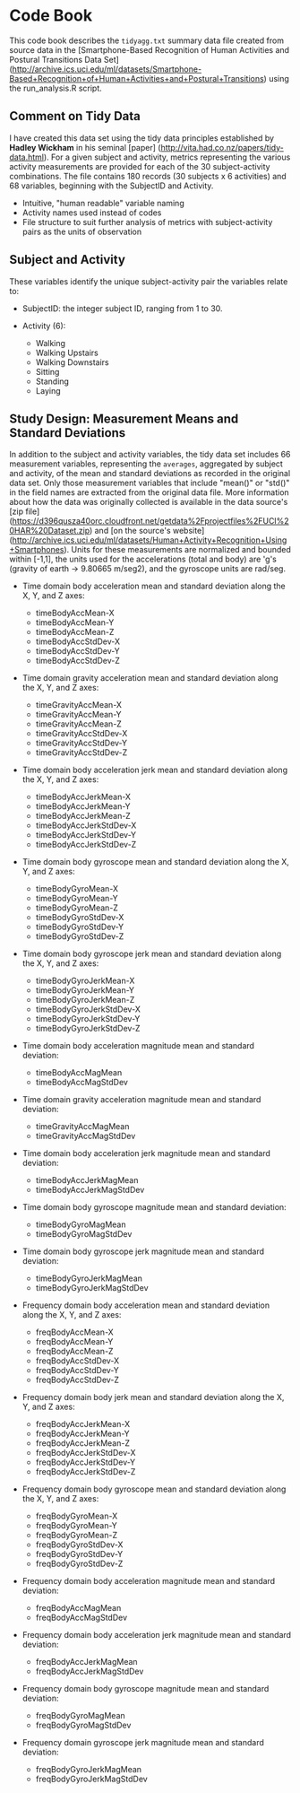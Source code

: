 # Code Book

This code book describes the `tidyagg.txt` summary data file created from source data in the [Smartphone-Based Recognition of Human Activities and Postural Transitions Data Set] (http://archive.ics.uci.edu/ml/datasets/Smartphone-Based+Recognition+of+Human+Activities+and+Postural+Transitions) using the run_analysis.R script.

## Comment on Tidy Data
I have created this data set using the tidy data principles established by **Hadley Wickham** in his seminal [paper] (http://vita.had.co.nz/papers/tidy-data.html).  For a given subject and activity, metrics representing the various activity measurements are provided for each of the 30 subject-activity combinations.  The file contains 180 records (30 subjects x 6 activities) and 68 variables, beginning with the SubjectID and Activity.
* Intuitive, "human readable" variable naming
* Activity names used instead of codes
* File structure to suit further analysis of metrics with subject-activity pairs as the units of observation

## Subject and Activity

These variables identify the unique subject-activity pair the variables relate to:

* SubjectID: the integer subject ID, ranging from 1 to 30.

* Activity (6):
  * Walking
  * Walking Upstairs
  * Walking Downstairs
  * Sitting
  * Standing
  * Laying

## Study Design: Measurement Means and Standard Deviations
In addition to the subject and activity variables, the tidy data set includes 66 measurement variables, representing the `averages`, aggregated by subject and activity, of the mean and standard deviations as recorded in the original data set.  Only those measurement variables that include "mean()" or "std()" in the field names are extracted from the original data file.  More information about how the data was originally collected is available in the data source's [zip file] (https://d396qusza40orc.cloudfront.net/getdata%2Fprojectfiles%2FUCI%20HAR%20Dataset.zip) and [on the source's website] (http://archive.ics.uci.edu/ml/datasets/Human+Activity+Recognition+Using+Smartphones).  Units for these measurements are normalized and bounded within [-1,1], the units used for the accelerations (total and body) are 'g's (gravity of earth -> 9.80665 m/seg2), and the gyroscope units are rad/seg. 

* Time domain body acceleration mean and standard deviation along the X, Y, and Z axes:
  * timeBodyAccMean-X
  * timeBodyAccMean-Y
  * timeBodyAccMean-Z
  * timeBodyAccStdDev-X
  * timeBodyAccStdDev-Y
  * timeBodyAccStdDev-Z

* Time domain gravity acceleration mean and standard deviation along the X, Y, and Z axes:
  * timeGravityAccMean-X
  * timeGravityAccMean-Y
  * timeGravityAccMean-Z
  * timeGravityAccStdDev-X
  * timeGravityAccStdDev-Y
  * timeGravityAccStdDev-Z

* Time domain body acceleration jerk mean and standard deviation along the X, Y, and Z axes:
  * timeBodyAccJerkMean-X
  * timeBodyAccJerkMean-Y
  * timeBodyAccJerkMean-Z
  * timeBodyAccJerkStdDev-X
  * timeBodyAccJerkStdDev-Y
  * timeBodyAccJerkStdDev-Z

* Time domain body gyroscope mean and standard deviation along the X, Y, and Z axes:
  * timeBodyGyroMean-X
  * timeBodyGyroMean-Y
  * timeBodyGyroMean-Z
  * timeBodyGyroStdDev-X
  * timeBodyGyroStdDev-Y
  * timeBodyGyroStdDev-Z

* Time domain body gyroscope jerk mean and standard deviation along the X, Y, and Z axes:
  * timeBodyGyroJerkMean-X
  * timeBodyGyroJerkMean-Y
  * timeBodyGyroJerkMean-Z
  * timeBodyGyroJerkStdDev-X
  * timeBodyGyroJerkStdDev-Y
  * timeBodyGyroJerkStdDev-Z

* Time domain body acceleration magnitude mean and standard deviation:
  * timeBodyAccMagMean
  * timeBodyAccMagStdDev

* Time domain gravity acceleration magnitude mean and standard deviation:
  * timeGravityAccMagMean
  * timeGravityAccMagStdDev

* Time domain body acceleration jerk magnitude mean and standard deviation:
  * timeBodyAccJerkMagMean
  * timeBodyAccJerkMagStdDev

* Time domain body gyroscope magnitude mean and standard deviation:
  * timeBodyGyroMagMean
  * timeBodyGyroMagStdDev

* Time domain body gyroscope jerk magnitude mean and standard deviation:
  * timeBodyGyroJerkMagMean
  * timeBodyGyroJerkMagStdDev

* Frequency domain body acceleration mean and standard deviation along the X, Y, and Z axes:
  * freqBodyAccMean-X
  * freqBodyAccMean-Y
  * freqBodyAccMean-Z
  * freqBodyAccStdDev-X
  * freqBodyAccStdDev-Y
  * freqBodyAccStdDev-Z

* Frequency domain body jerk mean and standard deviation along the X, Y, and Z axes:
  * freqBodyAccJerkMean-X
  * freqBodyAccJerkMean-Y
  * freqBodyAccJerkMean-Z
  * freqBodyAccJerkStdDev-X
  * freqBodyAccJerkStdDev-Y
  * freqBodyAccJerkStdDev-Z

* Frequency domain body gyroscope mean and standard deviation along the X, Y, and Z axes:
  * freqBodyGyroMean-X
  * freqBodyGyroMean-Y
  * freqBodyGyroMean-Z
  * freqBodyGyroStdDev-X
  * freqBodyGyroStdDev-Y
  * freqBodyGyroStdDev-Z

* Frequency domain body acceleration magnitude mean and standard deviation:
  * freqBodyAccMagMean
  * freqBodyAccMagStdDev

* Frequency domain body acceleration jerk magnitude mean and standard deviation:
  * freqBodyAccJerkMagMean
  * freqBodyAccJerkMagStdDev

* Frequency domain body gyroscope magnitude mean and standard deviation:
  * freqBodyGyroMagMean
  * freqBodyGyroMagStdDev

* Frequency domain gyroscope jerk magnitude mean and standard deviation:
  * freqBodyGyroJerkMagMean
  * freqBodyGyroJerkMagStdDev